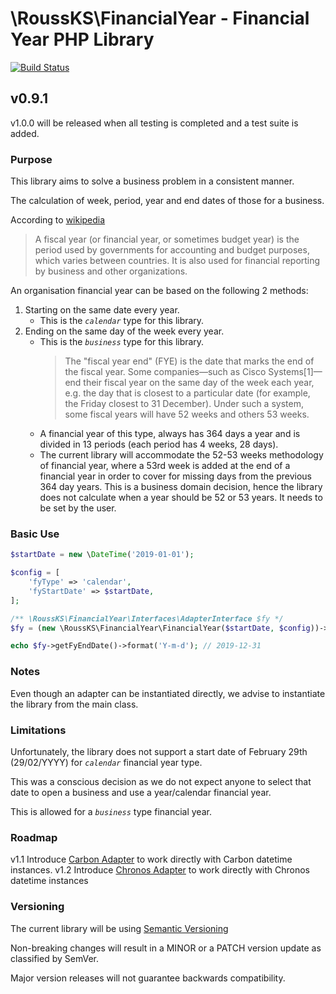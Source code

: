 # \RoussKS\FinancialYear - Financial Year PHP Library

[![Build Status](https://travis-ci.com/RoussKS/financial-year.svg?branch=master)](https://travis-ci.com/RoussKS/financial-year)

## v0.9.1
v1.0.0 will be released when all testing is completed and a test suite is added.

### Purpose

This library aims to solve a business problem in a consistent manner.

The calculation of week, period, year and end dates of those for a business.

According to [wikipedia](https://en.wikipedia.org/wiki/Fiscal_year)

>A fiscal year (or financial year, or sometimes budget year) is the period used by governments for accounting and budget purposes, which varies between countries. It is also used for financial reporting by business and other organizations.

An organisation financial year can be based on the following 2 methods:
1. Starting on the same date every year.
   - This is the *`calendar`* type for this library.
2. Ending on the same day of the week every year.
   - This is the *`business`* type for this library.
     >The "fiscal year end" (FYE) is the date that marks the end of the fiscal year. Some companies—such as Cisco Systems[1]—end their fiscal year on the same day of the week each year, e.g. the day that is closest to a particular date (for example, the Friday closest to 31 December). Under such a system, some fiscal years will have 52 weeks and others 53 weeks.
   - A financial year of this type, always has 364 days a year and is divided in 13 periods (each period has 4 weeks, 28 days).
   - The current library will accommodate the 52-53 weeks methodology of financial year, 
     where a 53rd week is added at the end of a financial year in order to cover for missing days from the previous 364 day years.
     This is a business domain decision, hence the library does not calculate when a year should be 52 or 53 years.
     It needs to be set by the user.
     
### Basic Use
```php
$startDate = new \DateTime('2019-01-01');

$config = [
    'fyType' => 'calendar',
    'fyStartDate' => $startDate,
];

/** \RoussKS\FinancialYear\Interfaces\AdapterInterface $fy */
$fy = (new \RoussKS\FinancialYear\FinancialYear($startDate, $config))->getAdapter();

echo $fy->getFyEndDate()->format('Y-m-d'); // 2019-12-31 
```

### Notes
Even though an adapter can be instantiated directly, we advise to instantiate the library from the main class.

### Limitations
Unfortunately, the library does not support a start date of February 29th (29/02/YYYY) for *`calendar`* financial year type.

This was a conscious decision as we do not expect anyone to select that date to open a business and use a year/calendar financial year.

This is allowed for a *`business`* type financial year. 

### Roadmap
v1.1 Introduce [Carbon Adapter](https://github.com/briannesbitt/carbon) to work directly with Carbon datetime instances.
v1.2 Introduce [Chronos Adapter](https://github.com/cakephp/chronos) to work directly with Chronos datetime instances

### Versioning
The current library will be using [Semantic Versioning](https://semver.org/)

Non-breaking changes will result in a MINOR or a PATCH version update as classified by SemVer.

Major version releases will not guarantee backwards compatibility.